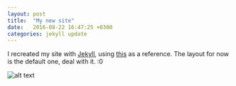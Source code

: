 ```yaml
---
layout: post
title:  "My new site"
date:   2016-08-22 16:47:25 +0300
categories: jekyll update
---
```

I recreated my site with [Jekyll][jekyll-site], using [this][awesome tutorial] as a reference. The layout for now is the default one, deal with it. :0




![alt text][RIB]



[jekyll-site]: https://jekyllrb.com/
[awesome tutorial]: https://www.taniarascia.com/make-a-static-website-with-jekyll/
[RIB]: {{site.url}}/static/RIB.png

